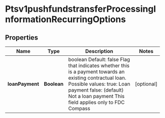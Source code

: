 
# Ptsv1pushfundstransferProcessingInformationRecurringOptions

## Properties
Name | Type | Description | Notes
------------ | ------------- | ------------- | -------------
**loanPayment** | **Boolean** | boolean Default: false Flag that indicates whether this is a payment towards an existing contractual loan.  Possible values:  true: Loan payment false: (default) Not a loan payment  This field applies only to FDC Compass  |  [optional]



